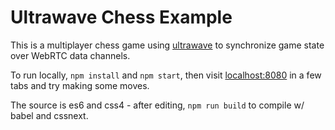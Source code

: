 # Ultrawave Chess Example

This is a multiplayer chess game using [ultrawave](//github.com/charlieschwabcher/ultrawave)
to synchronize game state over WebRTC data channels.

To run locally, `npm install` and `npm start`, then visit [localhost:8080](http://localhost:8080/) in a few tabs and try making some moves.

The source is es6 and css4 - after editing, `npm run build` to compile w/ babel and cssnext.
